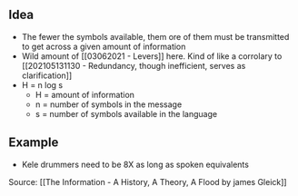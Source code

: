 ## Idea
- The fewer the symbols available, them ore of them must be transmitted to get across a given amount of information
- Wild amount of [[03062021 - Levers]] here. Kind of like a corrolary to  [[202105131130 - Redundancy, though inefficient, serves as clarification]]
- H = n log s
	- H = amount of information
	- n = number of symbols in the message
	- s = number of symbols available in the language

## Example
- Kele drummers need to be 8X as long as spoken equivalents

Source: [[The Information - A History, A Theory, A Flood by james Gleick]]